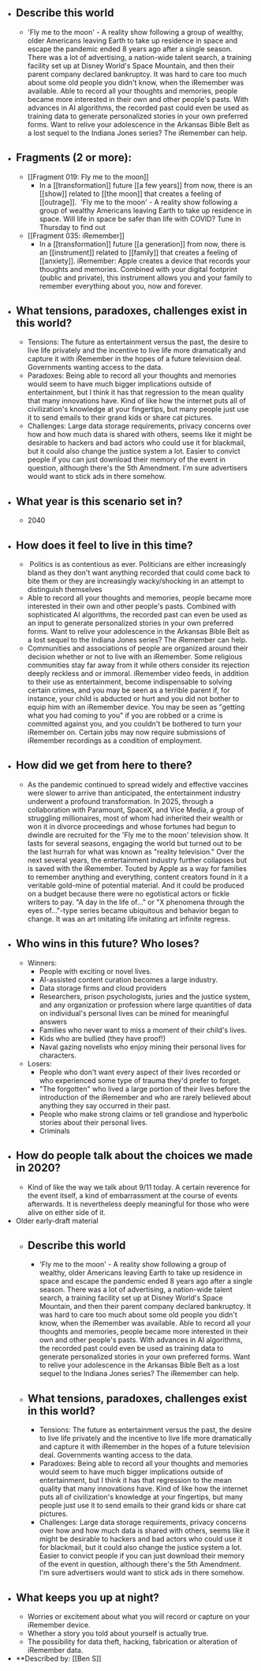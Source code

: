 - ## Describe this world
    - 'Fly me to the moon' - A reality show following a group of wealthy, older Americans leaving Earth to take up residence in space and escape the pandemic ended 8 years ago after a single season. There was a lot of advertising, a nation-wide talent search, a training facility set up at Disney World's Space Mountain, and then their parent company declared bankruptcy. It was hard to care too much about some old people you didn't know, when the iRemember was available. Able to record all your thoughts and memories, people became more interested in their own and other people's pasts. With advances in AI algorithms, the recorded past could even be used as training data to generate personalized stories in your own preferred forms. Want to relive your adolescence in the Arkansas Bible Belt as a lost sequel to the Indiana Jones series? The iRemember can help.
- ## Fragments (2 or more):
    - [[Fragment 019: Fly me to the moon]]
        - In a [[transformation]] future [[a few years]] from now, there is an [[show]] related to [[the moon]] that creates a feeling of [[outrage]].  'Fly me to the moon' - A reality show following a group of wealthy Americans leaving Earth to take up residence in space. Will life in space be safer than life with COVID? Tune in Thursday to find out
    - [[Fragment 035: iRemember]]
        - In a [[transformation]] future [[a generation]] from now, there is an [[instrument]] related to [[family]] that creates a feeling of [[anxiety]]. iRemember: Apple creates a device that records your thoughts and memories. Combined with your digital footprint (public and private), this instrument allows you and your family to remember everything about you, now and forever.
- ## What tensions, paradoxes, challenges exist in this world?
    - Tensions: The future as entertainment versus the past, the desire to live life privately and the incentive to live life more dramatically and capture it with iRemember in the hopes of a future television deal. Governments wanting access to the data.
    - Paradoxes: Being able to record all your thoughts and memories would seem to have much bigger implications outside of entertainment, but I think it has that regression to the mean quality that many innovations have. Kind of like how the internet puts all of civilization's knowledge at your fingertips, but many people just use it to send emails to their grand kids or share cat pictures.
    - Challenges: Large data storage requirements, privacy concerns over how and how much data is shared with others, seems like it might be desirable to hackers and bad actors who could use it for blackmail, but it could also change the justice system a lot. Easier to convict people if you can just download their memory of the event in question, although there's the 5th Amendment. I'm sure advertisers would want to stick ads in there somehow.
- ## What year is this scenario set in?
    - 2040
- ## How does it feel to live in this time?
    -  Politics is as contentious as ever. Politicians are either increasingly bland as they don't want anything recorded that could come back to bite them or they are increasingly wacky/shocking in an attempt to distinguish themselves 
    - Able to record all your thoughts and memories, people became more interested in their own and other people's pasts. Combined with sophisticated AI algorithms, the recorded past can even be used as an input to generate personalized stories in your own preferred forms. Want to relive your adolescence in the Arkansas Bible Belt as a lost sequel to the Indiana Jones series? The iRemember can help.
    - Communities and associations of people are organized around their decision whether or not to live with an iRemember. Some religious communities stay far away from it while others consider its rejection deeply reckless and or immoral. iRemember video feeds, in addition to their use as entertainment, become indispensable to solving certain crimes, and you may be seen as a terrible parent if, for instance, your child is abducted or hurt and you did not bother to equip him with an iRemember device. You may be seen as "getting what you had coming to you" if you are robbed or a crime is committed against you, and you couldn't be bothered to turn your iRemember on. Certain jobs may now require submissions of iRemember recordings as a condition of employment.
- ## How did we get from here to there?
    - As the pandemic continued to spread widely and effective vaccines were slower to arrive than anticipated, the entertainment industry underwent a profound transformation. In 2025, through a collaboration with Paramount, SpaceX, and Vice Media, a group of struggling millionaires, most of whom had inherited their wealth or won it in divorce proceedings and whose fortunes had begun to dwindle are recruited for the 'Fly me to the moon' television show. It lasts for several seasons, engaging the world but turned out to be the last hurrah for what was known as "reality television." Over the next several years, the entertainment industry further collapses but is saved with the iRemember. Touted by Apple as a way for families to remember anything and everything, content creators found in it a veritable gold-mine of potential material. And it could be produced on a budget because there were no egotistical actors or fickle writers to pay. "A day in the life of..." or "X phenomena through the eyes of..."-type series became ubiquitous and behavior began to change. It was an art imitating life imitating art infinite regress.
- ## Who wins in this future? Who loses?
    - Winners:
        - People with exciting or novel lives.
        - AI-assisted content curation becomes a large industry.
        - Data storage firms and cloud providers
        - Researchers, prison psychologists, juries and the justice system, and any organization or profession where large quantities of data on individual's personal lives can be mined for meaningful answers
        - Families who never want to miss a moment of their child's lives.
        - Kids who are bullied (they have proof!)
        - Naval gazing novelists who enjoy mining their personal lives for characters.
    - Losers:
        - People who don't want every aspect of their lives recorded or who experienced some type of trauma they'd prefer to forget.
        - "The forgotten" who lived a large portion of their lives before the introduction of the iRemember and who are rarely believed about anything they say occurred in their past.
        - People who make strong claims or tell grandiose and hyperbolic stories about their personal lives.
        - Criminals
- ## How do people talk about the choices we made in 2020?
    - Kind of like the way we talk about 9/11 today. A certain reverence for the event itself, a kind of embarrassment at the course of events afterwards. It is nevertheless deeply meaningful for those who were alive on either side of it.
- Older early-draft material
    - ## Describe this world
        - 'Fly me to the moon' - A reality show following a group of wealthy, older Americans leaving Earth to take up residence in space and escape the pandemic ended 8 years ago after a single season. There was a lot of advertising, a nation-wide talent search, a training facility set up at Disney World's Space Mountain, and then their parent company declared bankruptcy. It was hard to care too much about some old people you didn't know, when the iRemember was available. Able to record all your thoughts and memories, people became more interested in their own and other people's pasts. With advances in AI algorithms, the recorded past could even be used as training data to generate personalized stories in your own preferred forms. Want to relive your adolescence in the Arkansas Bible Belt as a lost sequel to the Indiana Jones series? The iRemember can help.
    - ## What tensions, paradoxes, challenges exist in this world?
        - Tensions: The future as entertainment versus the past, the desire to live life privately and the incentive to live life more dramatically and capture it with iRemember in the hopes of a future television deal. Governments wanting access to the data.
        - Paradoxes: Being able to record all your thoughts and memories would seem to have much bigger implications outside of entertainment, but I think it has that regression to the mean quality that many innovations have. Kind of like how the internet puts all of civilization's knowledge at your fingertips, but many people just use it to send emails to their grand kids or share cat pictures.
        - Challenges: Large data storage requirements, privacy concerns over how and how much data is shared with others, seems like it might be desirable to hackers and bad actors who could use it for blackmail, but it could also change the justice system a lot. Easier to convict people if you can just download their memory of the event in question, although there's the 5th Amendment. I'm sure advertisers would want to stick ads in there somehow.
- ## What keeps you up at night?
    - Worries or excitement about what you will record or capture on your iRemember device.
    - Whether a story you told about yourself is actually true.
    - The possibility for data theft, hacking, fabrication or alteration of iRemember data.
- **Described by: [[Ben S]]
